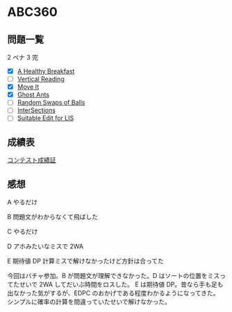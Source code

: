 # ABC360

## 問題一覧

2 ペナ 3 完

- [x] [A Healthy Breakfast](https://atcoder.jp/contests/abc360/tasks/abc360_a)
- [ ] [Vertical Reading](https://atcoder.jp/contests/abc360/tasks/abc360_b)
- [x] [Move It](https://atcoder.jp/contests/abc360/tasks/abc360_c)
- [x] [Ghost Ants](https://atcoder.jp/contests/abc360/tasks/abc360_d)
- [ ] [Random Swaps of Balls](https://atcoder.jp/contests/abc360/tasks/abc360_e)
- [ ] [InterSections](https://atcoder.jp/contests/abc360/tasks/abc360_f)
- [ ] [Suitable Edit for LIS](https://atcoder.jp/contests/abc360/tasks/abc360_g)

## 成績表

[コンテスト成績証](https://atcoder.jp/users/hamao/history/share/abc360?lang=ja)

## 感想

A やるだけ

B 問題文がわからなくて飛ばした

C やるだけ

D アホみたいなミスで 2WA

E 期待値 DP 計算ミスで解けなかったけど方針は合ってた

今回はバチャ参加。B が問題文が理解できなかった。D はソートの位置をミスってたせいで 2WA してだいぶ時間をロスした。
E は期待値 DP。昔なら手も足も出なかった気がするが、EDPC のおかげである程度わかるようになってきた。
シンプルに確率の計算を間違っていたせいで解けなかった。
